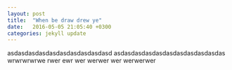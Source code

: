 ```yaml
---
layout: post
title:  "When be draw drew ye"
date:   2016-05-05 21:05:40 +0300
categories: jekyll update
---
```

asdasdasdasdasdasdasdasdasdasd
asdasdasdasdasdasdasdasdasdasdas
wrwrwrwrwe rwer ewr wer werwer wer werwerwer
